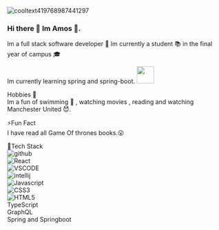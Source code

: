 ![cooltext419768987441297](https://user-images.githubusercontent.com/81857018/191554431-2891de67-87d1-4d10-b609-863f53a96d76.png)
### Hi there 👋 Im Amos 🐉.
Im a full stack software developer 💯
Im currently a student 📚 in the final year of campus 🎓

Im currently learning spring and spring-boot.
<img src="https://user-images.githubusercontent.com/81857018/191555550-20bacea6-c874-44b9-a403-5c7bda576046.png" width="40" height="40">

Hobbies 🎈\
Im a fun of swimming 🥽 , watching movies , reading and watching Manchester United 😈.

⚡Fun Fact\
I have read all Game Of thrones books.😮

🧨Tech Stack\
![github](https://camo.githubusercontent.com/ce7aea3ef843d8c5bf40de5525a6764a31e1cd1e53cbfcfa757d5fb6931dffdd/68747470733a2f2f696d672e736869656c64732e696f2f62616467652f2d4769744875622d3138313731372e7376673f6c6f676f3d676974687562267374796c653d666c6174)\
![React](https://camo.githubusercontent.com/4cd63b0dea6d7fb2dc24f44bbd42009d324dd68b89c50eda11ee789b6dbfbc56/68747470733a2f2f696d672e736869656c64732e696f2f62616467652f2d52656163742d3535352e7376673f6c6f676f3d7265616374267374796c653d666c6174)\
![VSCODE](https://camo.githubusercontent.com/693fc5aa753bd004df31f55d7648fc51b5980b5418a7b4e432ee501600a68cff/68747470733a2f2f696d672e736869656c64732e696f2f62616467652f2d56697375616c25323053747564696f253230436f64652d3030374143432e7376673f6c6f676f3d76697375616c2d73747564696f2d636f6465267374796c653d666c6174)\
![intellij](https://camo.githubusercontent.com/934e0696be56c77ef329835f9a07e741e43598e46898e57c81d9bc8dfb8c1961/68747470733a2f2f696d672e736869656c64732e696f2f62616467652f2d696e74656c6c696a253230494445412d3030302e7376673f6c6f676f3d696e74656c6c696a2d69646561267374796c653d666c6174)\
![Javascript](https://camo.githubusercontent.com/c71dfc5159ec629dd814bea7256dfe853ac09c46592b134f9e10da9d5f7a5ab8/68747470733a2f2f696d672e736869656c64732e696f2f62616467652f4a6176617363726970742d3237364443332e7376673f6c6f676f3d6a617661736372697074267374796c653d666c6174)\
![CSS3](https://camo.githubusercontent.com/8b0760b851af4668f73e2419c24a7e8496b044aba81ad4196a813f1fe0a0606b/68747470733a2f2f696d672e736869656c64732e696f2f62616467652f2d435353332d3135373242362e7376673f6c6f676f3d63737333267374796c653d666c6174)\
![HTML5](https://camo.githubusercontent.com/862a369270964f7b3b4b4cc73ae9efe8905f7f6b39aa05ae453bee68d9559b34/68747470733a2f2f696d672e736869656c64732e696f2f62616467652f2d48544d4c352d3333332e7376673f6c6f676f3d68746d6c35267374796c653d666c6174)\
TypeScript\
GraphQL\
Spring and Springboot

